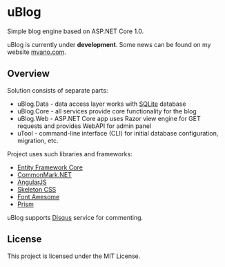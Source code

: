 # uBlog
Simple blog engine based on ASP.NET Core 1.0.

uBlog is currently under **development**. Some news can be found on my website [mvano.com](http://mvano.com).

## Overview

Solution consists of separate parts:

- uBlog.Data - data access layer works with [SQLite](https://www.sqlite.org/) database
- uBlog.Core - all services provide core functionality for the blog
- uBlog.Web - ASP.NET Core app uses Razor view engine for GET requests and provides WebAPI for admin panel
- uTool - command-line interface (CLI) for initial database configuration, migration, etc.

Project uses such libraries and frameworks:

- [Entity Framework Core](https://ef.readthedocs.io)
- [CommonMark.NET](https://github.com/Knagis/CommonMark.NET)
- [AngularJS](https://angularjs.org)
- [Skeleton CSS](http://getskeleton.com)
- [Font Awesome](http://fontawesome.io)
- [Prism](http://prismjs.com)

uBlog supports [Disqus](https://disqus.com/) service for commenting.

## License
This project is licensed under the MIT License.